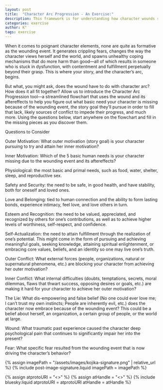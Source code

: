 ```yaml
---
layout: post
title:  "Character Arc Progression - An Exercise:"
description: This framework is for understanding how character wounds shape story arcs. By examining the relationship between traumatic past events and current behaviors, we can trace how wounds generate fears, false beliefs, and dysfunctional coping mechanisms. I provide targeted questions to help writers identify their characters' basic human needs, motivations, and conflicts that stem from these formative wounds. This flowchart approach helps create more psychologically complex character arcs.
categories: exercise
author: K°
tags: exercise
---
```


When it comes to poignant character elements, none are quite as formative as the wounding event. It
generates crippling fears, changes the way the character views herself and the world, and spawns unhealthy
coping mechanisms that do more harm than good—all of which results in someone who is stuck in
dysfunction, with contentment and fulfillment perpetually beyond their grasp. This is where your story, and
the character’s arc, begins.  

But what, you might ask, does the wound have to do with character arc? How does it all fit together?
Allow us to introduce the Character Arc Progression tool—a streamlined flowchart that uses the wound and
its aftereffects to help you figure out what basic need your character is missing because of the wounding
event, the story goal they’ll pursue in order to fill that lack, likely sources of conflict to impede their progress,
and much more. Using the questions below, start anywhere on the flowchart and fill in the missing pieces as
you discover them.

Questions to Consider

Outer Motivation: What outer motivation (story goal) is your character pursuing to try and attain her inner
motivation?  

Inner Motivation: Which of the 5 basic human needs is your character missing due to the wounding event
and its aftereffects?  

Physiological: the most basic and primal needs, such as food, water, shelter, sleep, and reproductive
sex.  

Safety and Security: the need to be safe, in good health, and have stability, both for oneself and loved
ones.  

Love and Belonging: tied to human connection and the ability to form lasting bonds, experience
intimacy, feel love, and love others in turn.  

Esteem and Recognition: the need to be valued, appreciated, and recognized by others for one’s
contributions, as well as to achieve higher levels of worthiness, self-respect, and confidence.

Self-Actualization: the need to attain fulfillment through the realization of one’s potential. This might
come in the form of pursuing and achieving meaningful goals, seeking knowledge, attaining spiritual
enlightenment, or embracing core values, beliefs, and an identity so one may live one’s truth.

Outer Conflict: What external forces (people, organizations, natural or supernatural phenomena, etc.) are
blocking your character from achieving her outer motivation?

Inner Conflict: What internal difficulties (doubts, temptations, secrets, moral dilemmas, flaws that thwart
success, opposing desires or goals, etc.) are making it hard for your character to achieve her outer motivation?

The Lie: What dis-empowering and false belief (No one could ever love me; I can’t trust my own instincts;
People are inherently evil, etc.) does the character now embrace because of the wounding event? This could
be a belief about herself, an organization, a certain group of people, or the world at large.

Wound: What traumatic past experience caused the character deep psychological pain that continues to
significantly impair her into the present?

Fear: What specific fear resulted from the wounding event that is now driving the character’s behavior?

<!-- signature -->
{% assign imagePath = "/assets/images/kojika-signature.png" | relative_url %}
{% include post-image-signature.liquid imagePath = imagePath %}

<!-- comments -->
{% assign atprotoURI = "<<atprotoURI>>" %}
{% assign atHandle = "<<atHandle>>" %}
{% include bluesky.liquid atprotoURI = atprotoURI atHandle = atHandle %}